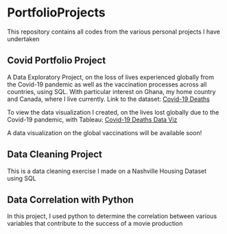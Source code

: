 # PortfolioProjects
This repository contains all codes from the various personal projects I have undertaken

## Covid Portfolio Project
A Data Exploratory Project, on the loss of lives experienced globally from the Covid-19 pandemic as well as the vaccination processes across all countries, using SQL.
With particular interest on Ghana, my home country and Canada, where I live currently. Link to the dataset: [Covid-19 Deaths](https://ourworldindata.org/covid-deaths)

To view the data visualization I created, on the lives lost globally due to the Covid-19 pandemic, with Tableau: [Covid-19 Deaths Data Viz](https://public.tableau.com/views/Covid-19PortfolioProject_16228257633050/Dashboard1?:language=en-US&:display_count=n&:origin=viz_share_link)

A data visualization on the global vaccinations will be available soon!

## Data Cleaning Project
This is a data cleaning exercise I made on a Nashville Housing Dataset using SQL

## Data Correlation with Python
In this project, I used python to determine the correlation between various variables that contribute to the success of a movie production
